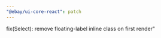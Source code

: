 ```yaml
---
"@ebay/ui-core-react": patch
---
```


fix(Select): remove floating-label inline class on first render"
